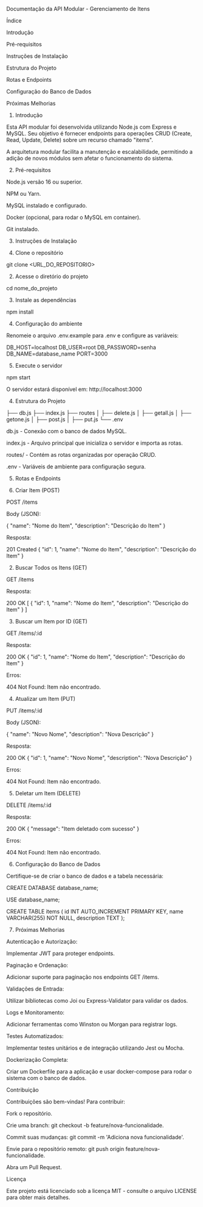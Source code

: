 Documentação da API Modular - Gerenciamento de Itens

Índice

Introdução

Pré-requisitos

Instruções de Instalação

Estrutura do Projeto

Rotas e Endpoints

Configuração do Banco de Dados

Próximas Melhorias

1. Introdução

Esta API modular foi desenvolvida utilizando Node.js com Express e MySQL. Seu objetivo é fornecer endpoints para operações CRUD (Create, Read, Update, Delete) sobre um recurso chamado "items".

A arquitetura modular facilita a manutenção e escalabilidade, permitindo a adição de novos módulos sem afetar o funcionamento do sistema.

2. Pré-requisitos

Node.js versão 16 ou superior.

NPM ou Yarn.

MySQL instalado e configurado.

Docker (opcional, para rodar o MySQL em container).

Git instalado.

3. Instruções de Instalação

1. Clone o repositório

git clone <URL_DO_REPOSITORIO>

2. Acesse o diretório do projeto

cd nome_do_projeto

3. Instale as dependências

npm install

4. Configuração do ambiente

Renomeie o arquivo .env.example para .env e configure as variáveis:

DB_HOST=localhost
DB_USER=root
DB_PASSWORD=senha
DB_NAME=database_name
PORT=3000

5. Execute o servidor

npm start

O servidor estará disponível em: http://localhost:3000

4. Estrutura do Projeto

├── db.js
├── index.js
├── routes
│   ├── delete.js
│   ├── getall.js
│   ├── getone.js
│   ├── post.js
│   ├── put.js
└── .env

db.js - Conexão com o banco de dados MySQL.

index.js - Arquivo principal que inicializa o servidor e importa as rotas.

routes/ - Contém as rotas organizadas por operação CRUD.

.env - Variáveis de ambiente para configuração segura.

5. Rotas e Endpoints

1. Criar Item (POST)

POST /items

Body (JSON):

{
  "name": "Nome do Item",
  "description": "Descrição do Item"
}

Resposta:

201 Created
{
  "id": 1,
  "name": "Nome do Item",
  "description": "Descrição do Item"
}

2. Buscar Todos os Itens (GET)

GET /items

Resposta:

200 OK
[
  {
    "id": 1,
    "name": "Nome do Item",
    "description": "Descrição do Item"
  }
]

3. Buscar um Item por ID (GET)

GET /items/:id

Resposta:

200 OK
{
  "id": 1,
  "name": "Nome do Item",
  "description": "Descrição do Item"
}

Erros:

404 Not Found: Item não encontrado.

4. Atualizar um Item (PUT)

PUT /items/:id

Body (JSON):

{
  "name": "Novo Nome",
  "description": "Nova Descrição"
}

Resposta:

200 OK
{
  "id": 1,
  "name": "Novo Nome",
  "description": "Nova Descrição"
}

Erros:

404 Not Found: Item não encontrado.

5. Deletar um Item (DELETE)

DELETE /items/:id

Resposta:

200 OK
{
  "message": "Item deletado com sucesso"
}

Erros:

404 Not Found: Item não encontrado.

6. Configuração do Banco de Dados

Certifique-se de criar o banco de dados e a tabela necessária:

CREATE DATABASE database_name;

USE database_name;

CREATE TABLE items (
  id INT AUTO_INCREMENT PRIMARY KEY,
  name VARCHAR(255) NOT NULL,
  description TEXT
);

7. Próximas Melhorias

Autenticação e Autorização:

Implementar JWT para proteger endpoints.

Paginação e Ordenação:

Adicionar suporte para paginação nos endpoints GET /items.

Validações de Entrada:

Utilizar bibliotecas como Joi ou Express-Validator para validar os dados.

Logs e Monitoramento:

Adicionar ferramentas como Winston ou Morgan para registrar logs.

Testes Automatizados:

Implementar testes unitários e de integração utilizando Jest ou Mocha.

Dockerização Completa:

Criar um Dockerfile para a aplicação e usar docker-compose para rodar o sistema com o banco de dados.

Contribuição

Contribuições são bem-vindas! Para contribuir:

Fork o repositório.

Crie uma branch: git checkout -b feature/nova-funcionalidade.

Commit suas mudanças: git commit -m 'Adiciona nova funcionalidade'.

Envie para o repositório remoto: git push origin feature/nova-funcionalidade.

Abra um Pull Request.

Licença

Este projeto está licenciado sob a licença MIT - consulte o arquivo LICENSE para obter mais detalhes.